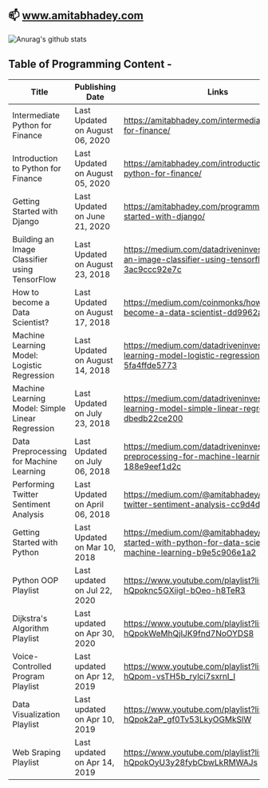 ## 📫 www.amitabhadey.com  

![Anurag's github stats](https://github-readme-stats.vercel.app/api?username=amitabhadey&show_icons=true&theme=dark)

## Table of Programming Content -
| Title | Publishing Date | Links |
| --- | --- | --- |
| Intermediate Python for Finance | Last Updated on August 06, 2020 | https://amitabhadey.com/intermediate-python-for-finance/ |
| Introduction to Python for Finance | Last Updated on August 05, 2020 | https://amitabhadey.com/introduction-to-python-for-finance/ |
| Getting Started with Django | Last Updated on June 21, 2020 | https://amitabhadey.com/programming/getting-started-with-django/ |
| Building an Image Classifier using TensorFlow | Last Updated on August 23, 2018 | https://medium.com/datadriveninvestor/building-an-image-classifier-using-tensorflow-3ac9ccc92e7c |
| How to become a Data Scientist? | Last Updated on August 17, 2018 | https://medium.com/coinmonks/how-to-become-a-data-scientist-dd9962a12a77 |
| Machine Learning Model: Logistic Regression | Last Updated on August 14, 2018 | https://medium.com/datadriveninvestor/machine-learning-model-logistic-regression-5fa4ffde5773 |
| Machine Learning Model: Simple Linear Regression | Last Updated on July 23, 2018 | https://medium.com/datadriveninvestor/machine-learning-model-simple-linear-regression-dbedb22ce200 |
| Data Preprocessing for Machine Learning | Last Updated on July 06, 2018 | https://medium.com/datadriveninvestor/data-preprocessing-for-machine-learning-188e9eef1d2c |
| Performing Twitter Sentiment Analysis | Last Updated on April 06, 2018 | https://medium.com/@amitabhadey/performing-twitter-sentiment-analysis-cc9d4d62ab14 |
| Getting Started with Python | Last Updated on Mar 10, 2018 | https://medium.com/@amitabhadey/getting-started-with-python-for-data-science-machine-learning-b9e5c906e1a2 |
| Python OOP Playlist | Last updated on Jul 22, 2020 | https://www.youtube.com/playlist?list=PLv5h69-hQpoknc5GXiigI-bOeo-h8TeR3 |
| Dijkstra's Algorithm Playlist | Last updated on Apr 30, 2020 | https://www.youtube.com/playlist?list=PLv5h69-hQpokWeMhQjIJK9fnd7NoOYDS8 |
| Voice-Controlled Program Playlist | Last updated on Apr 12, 2019 | https://www.youtube.com/playlist?list=PLv5h69-hQpom-vsTH5b_rylci7sxrnI_I |
| Data Visualization Playlist | Last updated on Apr 10, 2019 | https://www.youtube.com/playlist?list=PLv5h69-hQpok2aP_gf0Tv53LkyOGMkSlW |
| Web Sraping Playlist | Last updated on Apr 14, 2019 | https://www.youtube.com/playlist?list=PLv5h69-hQpokOyU3y28fybCbwLkRMWAJs |
